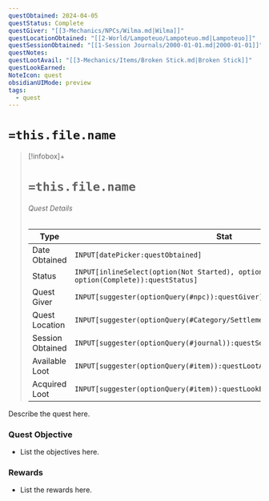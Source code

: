 ```yaml
---
questObtained: 2024-04-05
questStatus: Complete
questGiver: "[[3-Mechanics/NPCs/Wilma.md|Wilma]]"
questLocationObtained: "[[2-World/Lampoteuo/Lampoteuo.md|Lampoteuo]]"
questSessionObtained: "[[1-Session Journals/2000-01-01.md|2000-01-01]]"
questNotes: 
questLootAvail: "[[3-Mechanics/Items/Broken Stick.md|Broken Stick]]"
questLookEarned: 
NoteIcon: quest
obsidianUIMode: preview
tags:
  - quest
---
```


# `=this.file.name`

> [!infobox]+
> # `=this.file.name`
> ###### Quest Details
> Type |  Stat |
> ---|---|
> Date Obtained | `INPUT[datePicker:questObtained]` |
> Status | `INPUT[inlineSelect(option(Not Started), option(In Progress), option(Complete)):questStatus]` |
> Quest Giver | `INPUT[suggester(optionQuery(#npc)):questGiver]` |
> Quest Location | `INPUT[suggester(optionQuery(#Category/Settlement)):questLocationObtained]` |
> Session Obtained | `INPUT[suggester(optionQuery(#journal)):questSessionObtained]` |
> Available Loot | `INPUT[suggester(optionQuery(#item)):questLootAvail]` |
> Acquired Loot | `INPUT[suggester(optionQuery(#item)):questLookEarned]` |

Describe the quest here. 

### Quest Objective

- List the objectives here.

### Rewards

- List the rewards here.
